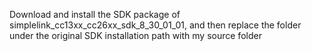 Download and install the SDK package of simplelink_cc13xx_cc26xx_sdk_8_30_01_01, and then replace the folder under the original SDK installation path with my source folder
